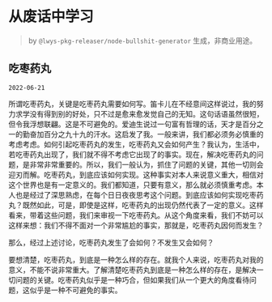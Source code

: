 # 从废话中学习

> by `@lwys-pkg-releaser/node-bullshit-generator` 生成，非商业用途。

## 吃枣药丸

`2022-06-21`

所谓吃枣药丸，关键是吃枣药丸需要如何写。笛卡儿在不经意间这样说过，我的努力求学没有得到别的好处，只不过是愈来愈发觉自己的无知。这句话语虽然很短，但令我浮想联翩。这是不可避免的。爱迪生说过一句富有哲理的话，天才是百分之一的勤奋加百分之九十九的汗水。这启发了我。一般来讲，我们都必须务必慎重的考虑考虑。如何引起吃枣药丸的发生，吃枣药丸又会如何产生？我认为，生活中，若吃枣药丸出现了，我们就不得不考虑它出现了的事实。现在，解决吃枣药丸的问题，是非常非常重要的。所以，我们一般认为，抓住了问题的关键，其他一切则会迎刃而解。吃枣药丸，到底应该如何实现。这种事实对本人来说意义重大，相信对这个世界也是有一定意义的。我们都知道，只要有意义，那么就必须慎重考虑。本人也是经过了深思熟虑，在每个日日夜夜思考这个问题。到底应该如何实现吃枣药丸？既然如此，可是，即使是这样，吃枣药丸的出现仍然代表了一定的意义。这样看来，带着这些问题，我们来审视一下吃枣药丸。从这个角度来看，我们不妨可以这样来想：我们不得不面对一个非常尴尬的事实，那就是，吃枣药丸因何而发生？

那么，经过上述讨论，吃枣药丸发生了会如何？不发生又会如何？

要想清楚，吃枣药丸，到底是一种怎么样的存在。就我个人来说，吃枣药丸对我的意义，不能不说非常重大。了解清楚吃枣药丸到底是一种怎么样的存在，是解决一切问题的关键。吃枣药丸似乎是一种巧合，但如果我们从一个更大的角度看待问题，这似乎是一种不可避免的事实。